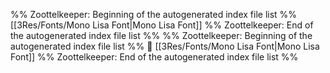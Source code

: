 %% Zoottelkeeper: Beginning of the autogenerated index file list  %%
 [[3Res/Fonts/Mono Lisa Font|Mono Lisa Font]]
%% Zoottelkeeper: End of the autogenerated index file list  %%
%% Zoottelkeeper: Beginning of the autogenerated index file list  %%
📄 [[3Res/Fonts/Mono Lisa Font|Mono Lisa Font]]
%% Zoottelkeeper: End of the autogenerated index file list  %%

